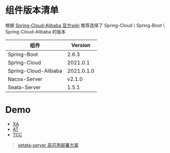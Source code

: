 # 组件版本清单

根据 [Spring-Cloud-Alibaba 官方wiki](https://github.com/alibaba/spring-cloud-alibaba/wiki/%E7%89%88%E6%9C%AC%E8%AF%B4%E6%98%8E)
推荐选择了 Spring-Cloud \ Spring-Boot \ Spring-Cloud-Alibaba 的版本

| 组件                   | Version    |
|----------------------|------------|
| Spring-Boot          | 2.6.3      |
| Spring-Cloud         | 2021.0.1   |
| Spring-Cloud-Alibaba | 2021.0.1.0 |
| Nacos-Server         | v2.1.0     |
| Seata-Server         | 1.5.1      |

# Demo

- [XA](xa/README.md)
- [AT](at/README.md)
- [TCC](tcc/README.md)

> [setata-server 高可用部署方案](https://seata.io/zh-cn/blog/seata-ha-practice.html)
